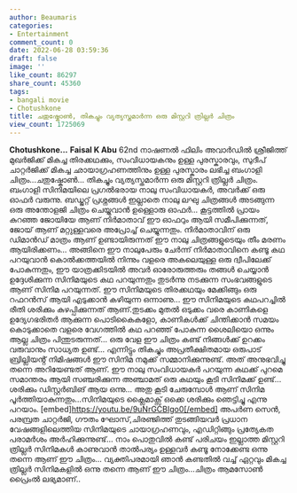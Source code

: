 ```yaml
---
author: Beaumaris
categories:
- Entertainment
comment_count: 0
date: 2022-06-28 03:59:36
draft: false
image: ''
like_count: 86297
share_count: 45360
tags:
- bangali movie
- Chotushkone
title: ചതുഷ്കോൺ, തികച്ചും വ്യത്യസ്തമാർന്ന ഒരു മിസ്റ്ററി ത്രില്ലർ ചിത്രം
view_count: 1725069
---
```


**Chotushkone...** **Faisal K Abu** 62nd നാഷണൽ ഫിലിം അവാർഡിൽ ശ്രീജിത്ത് മുഖർജിക്ക് മികച്ച തിരക്കഥക്കും, സംവിധായകനും ഉള്ള പുരസ്കാരവും, സുദീപ് ചാറ്റർജിക്ക് മികച്ച ഛായാഗ്രഹണത്തിനും ഉള്ള പുരസ്കാരം ലഭിച്ച ബംഗാളി ചിത്രം...ചതുഷ്കോൺ... തികച്ചും വ്യത്യസ്തമാർന്ന ഒരു മിസ്റ്ററി ത്രില്ലർ ചിത്രം. ബംഗാളി സിനിമയിലെ പ്രഗൽഭരായ നാലു സംവിധായകർ, അവർക്ക് ഒരു ഓഫർ വരുന്നു. ബഡ്ജറ്റ് പ്രശ്നങ്ങൾ ഇല്ലാതെ നാലു ലഘു ചിത്രങ്ങൾ അടങ്ങുന്ന ഒരു അന്തോളജി ചിത്രം ചെയ്യുവാൻ ഉള്ളൊരു ഓഫർ... കൂട്ടത്തിൽ പ്രായം കുറഞ്ഞ ജോയിയേ ആണ് നിർമാതാവ് ഈ ഓഫറും ആയി സമീപിക്കുന്നത്, ജോയ് ആണ് മറ്റുള്ളവരെ അപ്രോച്ച് ചെയ്യുന്നതും. നിർമാതാവിന് ഒരു ഡിമാൻഡ് മാത്രം ആണ് ഉണ്ടായിരുന്നത് ഈ നാലു ചിത്രങ്ങളുടെയും തീം മരണം ആയിരിക്കണം... അങ്ങിനെ ഈ നാലുപേരും ചേർന്ന് നിർമാതാവിനെ കണ്ടൂ കഥ പറയുവാൻ കൊൽക്കത്തയിൽ നിന്നും വളരെ അകലെയുള്ള ഒരു ദ്വീപിലേക്ക് പോകുന്നതും, ഈ യാത്രക്കിടയിൽ അവർ ഓരോരുത്തരും തങ്ങൾ ചെയ്യാൻ ഉദ്ദേശിക്കുന്ന സിനിമയുടെ കഥ പറയുന്നതും തുടർന്നു നടക്കുന്ന സംഭവങ്ങളുടെ ആണ് സിനിമ പറയുന്നത്. ഈ സിനിമയുടെ തിരക്കഥയും മേക്കിങ്ങും ഒരു റഫറൻസ് ആയി എടുക്കാൻ കഴിയുന്ന ഒന്നാണു... ഈ സിനിമയുടെ കഥപറച്ചിൽ രീതി ശരിക്കും കുഴപ്പിക്കുന്നത് ആണ്.തുടക്കം മുതൽ ഒടുക്കം വരെ കാണികളെ ഉദ്യേഗഭരിതർ ആക്കുന്ന പൊടികൈകളോ, കാണികൾക്ക് ചിന്തിക്കാൻ സമയം കൊടുക്കാതെ വളരെ വേഗത്തിൽ കഥ പറഞ്ഞ് പോകുന്ന ശൈലിയൊ ഒന്നും ആല്ല ചിത്രം പിന്തുടരുന്നത്... ഒരു വേള ഈ ചിത്രം കണ്ട് നിങ്ങൾക്ക് ഉറക്കം വരുവാനും സാധ്യത ഉണ്ട്... എന്നിട്ടും തികച്ചും അപ്രതീക്ഷിതമായ ഒരുപാട് ബ്രില്ലിയൻ്റ് നിമിഷങ്ങൾ ഈ സിനിമ നമുക്ക് സമ്മാനിക്കുന്നുണ്ട്. അത് അനുഭവിച്ചു തന്നെ അറിയേണ്ടത് ആണ്. ഈ നാലു സംവിധായകർ പറയുന്ന കഥക്ക് പുറമെ സമാന്തരം ആയി സഞ്ചരിക്കുന്ന അഞ്ചാമത് ഒരു കഥയും കൂടി സിനിമക്ക് ഉണ്ട്... ശരിക്കും ഡിസ്റ്റർബിങ് ആയ ഒന്നു... അതു കൂടി ചേരുമ്പോൾ ആണ് സിനിമ പൂർത്തിയാകുന്നതും...സിനിമയുടെ ക്ലൈമാക്സ് ഒക്കെ ശരിക്കും ഞെട്ടിച്ചു എന്നു പറയാം. [embed]https://youtu.be/9uNrGCBIgo0[/embed] അപർണ സെൻ, പരമ്പ്രത ചാറ്റർജി, ഗൗതം ഘോസ്,ചിരഞ്ജിത്ത് തുടങ്ങിയവർ പ്രധാന വേഷങ്ങളിലെത്തിയ സിനിമയുടെ ചായാഗ്രഹണവും, എഡിറ്റിങ്ങും പ്രത്യേകത പരാമർശം അർഹിക്കുന്നുണ്ട്... നാം പൊതുവിൽ കണ്ട് പരിചയം ഇല്ലാത്ത മിസ്റ്ററി ത്രില്ലർ സിനിമകൾ കാണുവാൻ താൽപര്യം ഉള്ളവർ കണ്ടൂ നോക്കേണ്ട ഒന്നു തന്നെ ആണ് ഈ ചിത്രം... വ്യക്തിപരമായി ഞാൻ കണ്ടതിൽ വച്ച് ഏറ്റവും മികച്ച ത്രില്ലർ സിനിമകളിൽ ഒന്നു തന്നെ ആണ് ഈ ചിത്രം...ചിത്രം ആമസോൺ പ്രൈംൽ ലഭ്യമാണ്..